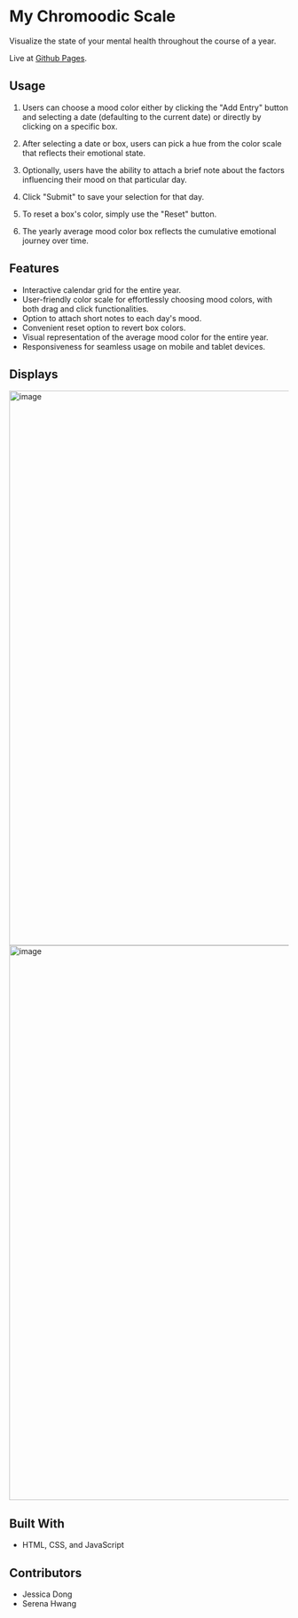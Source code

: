 # My Chromoodic Scale
Visualize the state of your mental health throughout the course of a year.

Live at [Github Pages](https://theheisenbugs.github.io/mood-board/).

## Usage
1. Users can choose a mood color either by clicking the "Add Entry" button and selecting a date (defaulting to the current date) or directly by clicking on a specific box.
  
2. After selecting a date or box, users can pick a hue from the color scale that reflects their emotional state.

3. Optionally, users have the ability to attach a brief note about the factors influencing their mood on that particular day.

4. Click "Submit" to save your selection for that day.
   
5. To reset a box's color, simply use the "Reset" button.

6. The yearly average mood color box reflects the cumulative emotional journey over time.
   
## Features
- Interactive calendar grid for the entire year.
- User-friendly color scale for effortlessly choosing mood colors, with both drag and click functionalities.
- Option to attach short notes to each day's mood.
- Convenient reset option to revert box colors.
- Visual representation of the average mood color for the entire year.
- Responsiveness for seamless usage on mobile and tablet devices.

## Displays
<img width="1000" alt="image" src="https://github.com/theheisenbugs/mood-board/assets/106443799/4162c6a1-1071-4b4a-8a37-e36514cc5fe3">
<img width="1000" alt="image" src="https://github.com/theheisenbugs/mood-board/assets/106443799/181b4f1d-7170-4874-9942-dbef9a6c6876">

## Built With
- HTML, CSS, and JavaScript

## Contributors
- Jessica Dong
- Serena Hwang


